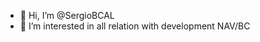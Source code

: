 - 👋 Hi, I’m @SergioBCAL
- 👀 I’m interested in all relation with development NAV/BC

<!---
SergioBCAL/SergioBCAL is a ✨ special ✨ repository because its `README.md` (this file) appears on your GitHub profile.
You can click the Preview link to take a look at your changes.
--->
